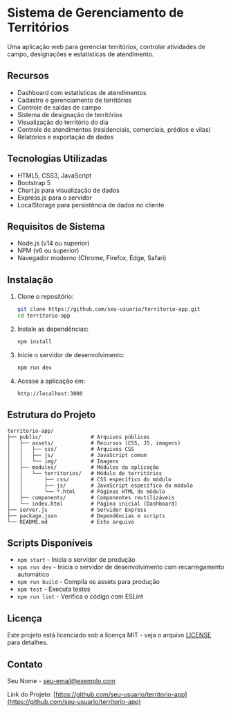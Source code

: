 # Sistema de Gerenciamento de Territórios

Uma aplicação web para gerenciar territórios, controlar atividades de campo, designações e estatísticas de atendimento.

## Recursos

- Dashboard com estatísticas de atendimentos
- Cadastro e gerenciamento de territórios
- Controle de saídas de campo
- Sistema de designação de territórios
- Visualização do território do dia
- Controle de atendimentos (residenciais, comerciais, prédios e vilas)
- Relatórios e exportação de dados

## Tecnologias Utilizadas

- HTML5, CSS3, JavaScript
- Bootstrap 5
- Chart.js para visualização de dados
- Express.js para o servidor
- LocalStorage para persistência de dados no cliente

## Requisitos de Sistema

- Node.js (v14 ou superior)
- NPM (v6 ou superior)
- Navegador moderno (Chrome, Firefox, Edge, Safari)

## Instalação

1. Clone o repositório:
   ```bash
   git clone https://github.com/seu-usuario/territorio-app.git
   cd territorio-app
   ```

2. Instale as dependências:
   ```bash
   npm install
   ```

3. Inicie o servidor de desenvolvimento:
   ```bash
   npm run dev
   ```

4. Acesse a aplicação em:
   ```
   http://localhost:3000
   ```

## Estrutura do Projeto

```
territorio-app/
├── public/                # Arquivos públicos
│   ├── assets/            # Recursos (CSS, JS, imagens)
│   │   ├── css/           # Arquivos CSS
│   │   ├── js/            # JavaScript comum
│   │   └── img/           # Imagens
│   ├── modules/           # Módulos da aplicação
│   │   └── territorios/   # Módulo de territórios
│   │       ├── css/       # CSS específico do módulo
│   │       ├── js/        # JavaScript específico do módulo
│   │       └── *.html     # Páginas HTML do módulo
│   ├── components/        # Componentes reutilizáveis
│   └── index.html         # Página inicial (Dashboard)
├── server.js              # Servidor Express
├── package.json           # Dependências e scripts
└── README.md              # Este arquivo
```

## Scripts Disponíveis

- `npm start` - Inicia o servidor de produção
- `npm run dev` - Inicia o servidor de desenvolvimento com recarregamento automático
- `npm run build` - Compila os assets para produção
- `npm test` - Executa testes
- `npm run lint` - Verifica o código com ESLint

## Licença

Este projeto está licenciado sob a licença MIT - veja o arquivo [LICENSE](LICENSE) para detalhes.

## Contato

Seu Nome - [seu-email@exemplo.com](mailto:seu-email@exemplo.com)

Link do Projeto: [https://github.com/seu-usuario/territorio-app](https://github.com/seu-usuario/territorio-app)